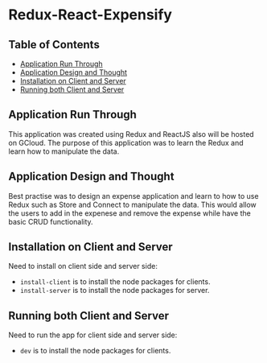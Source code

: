 # Redux-React-Expensify


## Table of Contents
- [Application Run Through](#application-run-through)
- [Application Design and Thought](#application-design-and-thought)
- [Installation on Client and Server](#installation-on-client-and-server)
- [Running both Client and Server](#running-both-client-and-server)

## Application Run Through

This application was created using Redux and ReactJS also will be hosted on GCloud. The purpose of this application was to learn the Redux and learn how to manipulate the data. 

## Application Design and Thought

Best practise was to design an expense application and learn to how to use Redux such as Store and Connect to manipulate the data. This would allow the users to add in the expenese and remove the expense while have the basic CRUD functionality.

## Installation on Client and Server

Need to install on client side and server side:

* `install-client` is to install the node packages for clients.
* `install-server` is to install the node packages for server.

## Running both Client and Server

Need to run the app for client side and server side:

* `dev` is to install the node packages for clients.